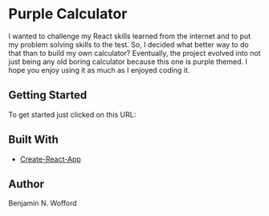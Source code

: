 # Purple Calculator

I wanted to challenge my React skills learned from the internet and to put my problem solving skills to the test.
So, I decided what better way to do that than to build my own calculator? Eventually, the project evolved into not just being any old boring calculator because this one is purple themed. I hope you enjoy using it as much as I enjoyed coding it. 

## Getting Started

To get started just clicked on this URL: 

## Built With

* [Create-React-App](https://reactjs.org/docs/create-a-new-react-app.html)


## Author

Benjamin N. Wofford
